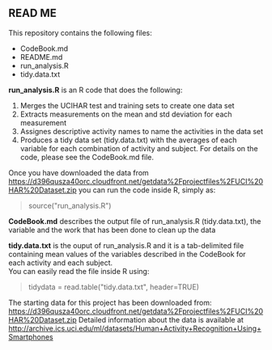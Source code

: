 ## READ ME

This repository contains the following files:

* CodeBook.md
* README.md
* run_analysis.R
* tidy.data.txt

**run_analysis.R** is an R code that does the following:
1) Merges the UCIHAR test and training sets to create one data set 
2) Extracts measurements on the mean and std deviation for each measurement
3) Assignes descriptive activity names to name the activities in the data set
4) Produces a tidy data set (tidy.data.txt) with the averages of each variable for each combination of activity and subject.
For details on the code, please see the CodeBook.md file.

Once you have downloaded the data from https://d396qusza40orc.cloudfront.net/getdata%2Fprojectfiles%2FUCI%20HAR%20Dataset.zip 
you can run the code inside R, simply as:  
> source("run_analysis.R")


**CodeBook.md** describes the output file of run_analysis.R (tidy.data.txt), the variable and the work that has been done to clean up the data

**tidy.data.txt** is the ouput of run_analysis.R and it is a tab-delimited file containing mean values of the variables
described in the CodeBook for each activity and each subject.  
You can easily read the file inside R using:  
> tidydata = read.table("tidy.data.txt", header=TRUE)

The starting data for this project has been downloaded from: 
https://d396qusza40orc.cloudfront.net/getdata%2Fprojectfiles%2FUCI%20HAR%20Dataset.zip 
Detailed information about the data is available at http://archive.ics.uci.edu/ml/datasets/Human+Activity+Recognition+Using+Smartphones
